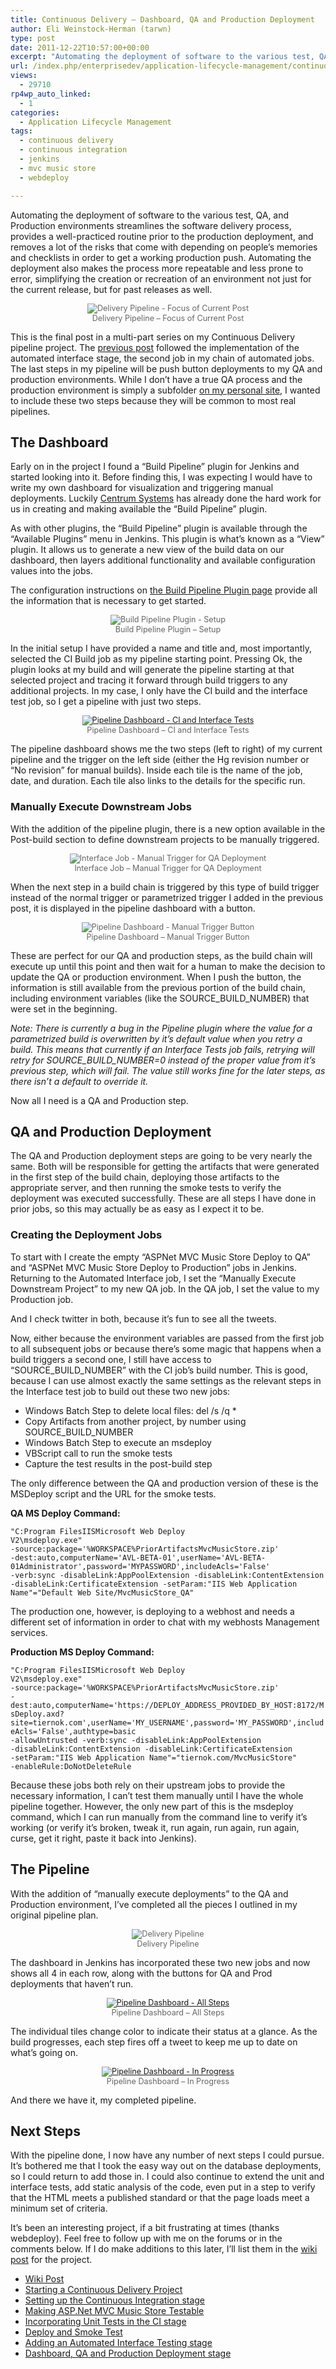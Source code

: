 ```yaml
---
title: Continuous Delivery – Dashboard, QA and Production Deployment
author: Eli Weinstock-Herman (tarwn)
type: post
date: 2011-12-22T10:57:00+00:00
excerpt: "Automating the deployment of software to the various test, QA, and Production environments streamlines the software delivery process, provides a well-practiced routine prior to the production deployment, and removes a lot of the risks that come with depending on people's memories and checklists in order to get a working production push."
url: /index.php/enterprisedev/application-lifecycle-management/continuous-delivery-dashboard-qa-and/
views:
  - 29710
rp4wp_auto_linked:
  - 1
categories:
  - Application Lifecycle Management
tags:
  - continuous delivery
  - continuous integration
  - jenkins
  - mvc music store
  - webdeploy

---
```

Automating the deployment of software to the various test, QA, and Production environments streamlines the software delivery process, provides a well-practiced routine prior to the production deployment, and removes a lot of the risks that come with depending on people&#8217;s memories and checklists in order to get a working production push. Automating the deployment also makes the process more repeatable and less prone to error, simplifying the creation or recreation of an environment not just for the current release, but for past releases as well.

<div style="text-align: center; font-size: .9em; color: #666666;">
  <img src="http://www.tiernok.com/LTDBlog/ContinuousDelivery/Overview_p6.png" title="Delivery Pipeline - Focus of Current Post" /><br /> Delivery Pipeline &#8211; Focus of Current Post
</div>

This is the final post in a multi-part series on my Continuous Delivery pipeline project. The [previous post][1] followed the implementation of the automated interface stage, the second job in my chain of automated jobs. The last steps in my pipeline will be push button deployments to my QA and production environments. While I don&#8217;t have a true QA process and the production environment is simply a subfolder [on my personal site][2], I wanted to include these two steps because they will be common to most real pipelines.

## The Dashboard

Early on in the project I found a &#8220;Build Pipeline&#8221; plugin for Jenkins and started looking into it. Before finding this, I was expecting I would have to write my own dashboard for visualization and triggering manual deployments. Luckily [Centrum Systems][3] has already done the hard work for us in creating and making available the &#8220;Build Pipeline&#8221; plugin.

As with other plugins, the &#8220;Build Pipeline&#8221; plugin is available through the &#8220;Available Plugins&#8221; menu in Jenkins. This plugin is what&#8217;s known as a &#8220;View&#8221; plugin. It allows us to generate a new view of the build data on our dashboard, then layers additional functionality and available configuration values into the jobs.

The configuration instructions on [the Build Pipeline Plugin page][4] provide all the information that is necessary to get started.

<div style="text-align: center; font-size: .9em; color: #666666;">
  <img src="http://www.tiernok.com/LTDBlog/ContinuousDelivery/pipeline_setup1.png" title="Build Pipeline Plugin - Setup" /><br /> Build Pipeline Plugin &#8211; Setup
</div>

In the initial setup I have provided a name and title and, most importantly, selected the CI Build job as my pipeline starting point. Pressing Ok, the plugin looks at my build and will generate the pipeline starting at that selected project and tracing it forward through build triggers to any additional projects. In my case, I only have the CI build and the interface test job, so I get a pipeline with just two steps.

<div style="text-align: center; font-size: .9em; color: #666666;">
  <a href="http://www.tiernok.com/LTDBlog/ContinuousDelivery/pipeline_2step_lg.png" title="Larger view" target="_blank"><img src="http://www.tiernok.com/LTDBlog/ContinuousDelivery/pipeline_2step.png" title="Pipeline Dashboard - CI and Interface Tests" /></a><br /> Pipeline Dashboard &#8211; CI and Interface Tests
</div>

The pipeline dashboard shows me the two steps (left to right) of my current pipeline and the trigger on the left side (either the Hg revision number or &#8220;No revision&#8221; for manual builds). Inside each tile is the name of the job, date, and duration. Each tile also links to the details for the specific run.

### Manually Execute Downstream Jobs

With the addition of the pipeline plugin, there is a new option available in the Post-build section to define downstream projects to be manually triggered.

<div style="text-align: center; font-size: .9em; color: #666666;">
  <img src="http://www.tiernok.com/LTDBlog/ContinuousDelivery/pipeline_newtrigger.png" title="Interface Job - Manual Trigger for QA Deployment" /><br /> Interface Job &#8211; Manual Trigger for QA Deployment
</div>

When the next step in a build chain is triggered by this type of build trigger instead of the normal trigger or parametrized trigger I added in the previous post, it is displayed in the pipeline dashboard with a button.

<div style="text-align: center; font-size: .9em; color: #666666;">
  <img src="http://www.tiernok.com/LTDBlog/ContinuousDelivery/pipeline_deploybutton.png" title="Pipeline Dashboard - Manual Trigger Button" /><br /> Pipeline Dashboard &#8211; Manual Trigger Button
</div>

These are perfect for our QA and production steps, as the build chain will execute up until this point and then wait for a human to make the decision to update the QA or production environment. When I push the button, the information is still available from the previous portion of the build chain, including environment variables (like the SOURCE\_BUILD\_NUMBER) that were set in the beginning. 

_Note: There is currently a bug in the Pipeline plugin where the value for a parametrized build is overwritten by it&#8217;s default value when you retry a build. This means that currently if an Interface Tests job fails, retrying will retry for SOURCE\_BUILD\_NUMBER=0 instead of the proper value from it&#8217;s previous step, which will fail. The value still works fine for the later steps, as there isn&#8217;t a default to override it._

Now all I need is a QA and Production step.

## QA and Production Deployment

The QA and Production deployment steps are going to be very nearly the same. Both will be responsible for getting the artifacts that were generated in the first step of the build chain, deploying those artifacts to the appropriate server, and then running the smoke tests to verify the deployment was executed successfully. These are all steps I have done in prior jobs, so this may actually be as easy as I expect it to be.

### Creating the Deployment Jobs

To start with I create the empty &#8220;ASPNet MVC Music Store Deploy to QA&#8221; and &#8220;ASPNet MVC Music Store Deploy to Production&#8221; jobs in Jenkins. Returning to the Automated Interface job, I set the &#8220;Manually Execute Downstream Project&#8221; to my new QA job. In the QA job, I set the value to my Production job.

And I check twitter in both, because it&#8217;s fun to see all the tweets.

Now, either because the environment variables are passed from the first job to all subsequent jobs or because there&#8217;s some magic that happens when a build triggers a second one, I still have access to &#8220;SOURCE\_BUILD\_NUMBER&#8221; with the CI job&#8217;s build number. This is good, because I can use almost exactly the same settings as the relevant steps in the Interface test job to build out these two new jobs:

  * Windows Batch Step to delete local files: del /s /q *
  * Copy Artifacts from another project, by number using SOURCE\_BUILD\_NUMBER
  * Windows Batch Step to execute an msdeploy
  * VBScript call to run the smoke tests
  * Capture the test results in the post-build step

The only difference between the QA and production version of these is the MSDeploy script and the URL for the smoke tests. 

**QA MS Deploy Command:**
  
<code class="codespan">"C:Program FilesIISMicrosoft Web Deploy V2\msdeploy.exe" -source:package='%WORKSPACE%PriorArtifactsMvcMusicStore.zip' -dest:auto,computerName='AVL-BETA-01',userName='AVL-BETA-01Administrator',password='MYPASSWORD',includeAcls='False' -verb:sync -disableLink:AppPoolExtension -disableLink:ContentExtension -disableLink:CertificateExtension -setParam:"IIS Web Application Name"="Default Web Site/MvcMusicStore_QA"</code>

The production one, however, is deploying to a webhost and needs a different set of information in order to chat with my webhosts Management services.

**Production MS Deploy Command:**
  
<code class="codespan">"C:Program FilesIISMicrosoft Web Deploy V2\msdeploy.exe" -source:package='%WORKSPACE%PriorArtifactsMvcMusicStore.zip' -dest:auto,computerName='https://DEPLOY_ADDRESS_PROVIDED_BY_HOST:8172/MsDeploy.axd?site=tiernok.com',userName='MY_USERNAME',password='MY_PASSWORD',includeAcls='False',authtype=basic -allowUntrusted  -verb:sync -disableLink:AppPoolExtension -disableLink:ContentExtension -disableLink:CertificateExtension -setParam:"IIS Web Application Name"="tiernok.com/MvcMusicStore" -enableRule:DoNotDeleteRule </code>

Because these jobs both rely on their upstream jobs to provide the necessary information, I can&#8217;t test them manually until I have the whole pipeline together. However, the only new part of this is the msdeploy command, which I can run manually from the command line to verify it&#8217;s working (or verify it&#8217;s broken, tweak it, run again, run again, run again, curse, get it right, paste it back into Jenkins).

## The Pipeline

With the addition of &#8220;manually execute deployments&#8221; to the QA and Production environment, I&#8217;ve completed all the pieces I outlined in my original pipeline plan.

<div style="text-align: center; font-size: .9em; color: #666666;">
  <img src="http://www.tiernok.com/LTDBlog/ContinuousDelivery/Overview.png" title="Delivery Pipeline" /><br /> Delivery Pipeline
</div>

The dashboard in Jenkins has incorporated these two new jobs and now shows all 4 in each row, along with the buttons for QA and Prod deployments that haven&#8217;t run.

<div style="text-align: center; font-size: .9em; color: #666666;">
  <a href="http://www.tiernok.com/LTDBlog/ContinuousDelivery/pipeline_done_lg.png" title="Larger view" target="_blank"><img src="http://www.tiernok.com/LTDBlog/ContinuousDelivery/pipeline_done.png" title="Pipeline Dashboard - All Steps" /></a><br /> Pipeline Dashboard &#8211; All Steps
</div>

The individual tiles change color to indicate their status at a glance. As the build progresses, each step fires off a tweet to keep me up to date on what&#8217;s going on. 

<div style="text-align: center; font-size: .9em; color: #666666;">
  <a href="http://www.tiernok.com/LTDBlog/ContinuousDelivery/pipeline_inprogress.png" title="Larger view" target="_blank"><img src="http://www.tiernok.com/LTDBlog/ContinuousDelivery/pipeline_inprogress.png" title="Pipeline Dashboard - In Progress" /></a><br /> Pipeline Dashboard &#8211; In Progress
</div>

And there we have it, my completed pipeline.

## Next Steps

With the pipeline done, I now have any number of next steps I could pursue. It&#8217;s bothered me that I took the easy way out on the database deployments, so I could return to add those in. I could also continue to extend the unit and interface tests, add static analysis of the code, even put in a step to verify that the HTML meets a published standard or that the page loads meet a minimum set of criteria. 

It&#8217;s been an interesting project, if a bit frustrating at times (thanks webdeploy). Feel free to follow up with me on the forums or in the comments below. If I do make additions to this later, I&#8217;ll list them in the [wiki post][5] for the project.

<ul class="thelist">
  <li>
    <a href="http://wiki.ltd.local/index.php/Eli%27s_Continuous_Delivery_Project" title="Wiki post for Eli's Continuous Delivery Project">Wiki Post</a>
  </li>
  <li>
    <a href="/index.php/EnterpriseDev/application-lifecycle-management/starting-a-continuous-delivery-project" title="Starting a Continuous Delivery Project">Starting a Continuous Delivery Project</a>
  </li>
  <li>
    <a href="/index.php/EnterpriseDev/application-lifecycle-management/continuous-delivery-project-setting-up" title="Setting up the Continuous Integration stage">Setting up the Continuous Integration stage</a>
  </li>
  <li>
    <a href="/index.php/EnterpriseDev/UnitTest/continuous-delivery-project-making-mvcmusicstore" title="Making ASP.Net MVC Music Store Testable">Making ASP.Net MVC Music Store Testable</a>
  </li>
  <li>
    <a href="/index.php/EnterpriseDev/UnitTest/continuous-delivery-project-incorporating-the" title="Incorporating Unit Tests in the CI stage">Incorporating Unit Tests in the CI stage</a>
  </li>
  <li>
    <a href="/index.php/EnterpriseDev/application-lifecycle-management/continuous-delivery-project-deploy-and" title="Deploy and Smoke Test">Deploy and Smoke Test</a>
  </li>
  <li>
    <a href="/index.php/EnterpriseDev/application-lifecycle-management/continuous-delivery-adding-an-automated" title="Adding an Automated Interface Testing stage">Adding an Automated Interface Testing stage</a>
  </li>
  <li class="cur">
    <a href="" title="Dashboard, QA and Production Deployment stage">Dashboard, QA and Production Deployment stage</a>
  </li>
</ul>

 [1]: /index.php/EnterpriseDev/application-lifecycle-management/continuous-delivery-adding-an-automated "Adding an Automated Interface Testing stage"
 [2]: http://www.tiernok.com/MVCMusicStore/ "MVCMusicStore on my personal site"
 [3]: http://www.centrumsystems.com.au/ "Centrum Systems"
 [4]: https://wiki.jenkins-ci.org/display/JENKINS/Build+Pipeline+Plugin "Build Pipeline Plugin page"
 [5]: http://wiki.ltd.local/index.php/Eli%27s_Continuous_Delivery_Project "Eli's COntinuous Deployment Project wiki entry"